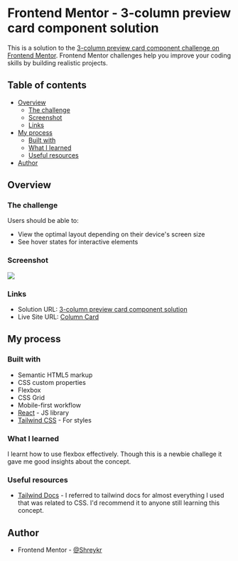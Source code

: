 # Frontend Mentor - 3-column preview card component solution

This is a solution to the [3-column preview card component challenge on Frontend Mentor](https://www.frontendmentor.io/challenges/3column-preview-card-component-pH92eAR2-). Frontend Mentor challenges help you improve your coding skills by building realistic projects.

## Table of contents

- [Overview](#overview)
  - [The challenge](#the-challenge)
  - [Screenshot](#screenshot)
  - [Links](#links)
- [My process](#my-process)
  - [Built with](#built-with)
  - [What I learned](#what-i-learned)
  - [Useful resources](#useful-resources)
- [Author](#author)

## Overview

### The challenge

Users should be able to:

- View the optimal layout depending on their device's screen size
- See hover states for interactive elements

### Screenshot

![](./screenshot.jpg)

### Links

- Solution URL: [3-column preview card component solution](https://github.com/Shreykr/three-column-card-solution.git)
- Live Site URL: [Column Card](https://three-column-card-component.netlify.app/)

## My process

### Built with

- Semantic HTML5 markup
- CSS custom properties
- Flexbox
- CSS Grid
- Mobile-first workflow
- [React](https://reactjs.org/) - JS library
- [Tailwind CSS](https://tailwindcss.com/) - For styles

### What I learned

I learnt how to use flexbox effectively. Though this is a newbie challege it gave me good insights about the concept.

### Useful resources

- [Tailwind Docs](https://tailwindcss.com/docs) - I referred to tailwind docs for almost everything I used that was related to CSS. I'd recommend it to anyone still learning this concept.

## Author

- Frontend Mentor - [@Shreykr](https://www.frontendmentor.io/profile/Shreykr)
